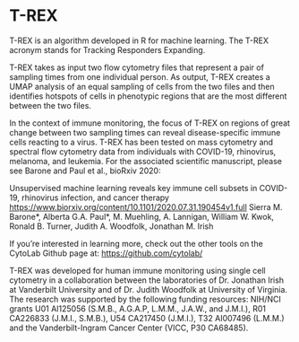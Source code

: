 # T-REX

T-REX is an algorithm developed in R for machine learning.  The T-REX acronym stands for Tracking Responders Expanding.  

T-REX takes as input two flow cytometry files that represent a pair of sampling times from one individual person.  As output, T-REX creates a UMAP analysis of an equal sampling of cells from the two files and then identifies hotspots of cells in phenotypic regions that are the most different between the two files.  

In the context of immune monitoring, the focus of T-REX on regions of great change between two sampling times can reveal disease-specific immune cells reacting to a virus.  T-REX has been tested on mass cytometry and spectral flow cytometry data from individuals with COVID-19, rhinovirus, melanoma, and leukemia.  For the associated scientific manuscript, please see Barone and Paul et al., bioRxiv 2020:

Unsupervised machine learning reveals key immune cell subsets in COVID-19, rhinovirus infection, and cancer therapy
https://www.biorxiv.org/content/10.1101/2020.07.31.190454v1.full
Sierra M. Barone*,  Alberta G.A. Paul*,  M. Muehling,  A. Lannigan,  William W. Kwok, Ronald B. Turner,  Judith A. Woodfolk,  Jonathan M. Irish

If you’re interested in learning more, check out the other tools on the CytoLab Github page at:
https://github.com/cytolab/

T-REX was developed for human immune monitoring using single cell cytometry in a collaboration between the laboratories of Dr. Jonathan Irish at Vanderbilt University and of Dr. Judith Woodfolk at University of Virginia.  The research was supported by the following funding resources: NIH/NCI grants U01 AI125056 (S.M.B., A.G.A.P, L.M.M., J.A.W., and J.M.I.), R01 CA226833 (J.M.I., S.M.B.), U54 CA217450 (J.M.I.), T32 AI007496 (L.M.M.) and the Vanderbilt-Ingram Cancer Center (VICC, P30 CA68485).
